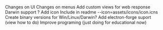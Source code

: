 Changes on UI
Changes on menus
Add custom views for web response
Darwin support ?
Add icon
Include in readme  --icon=assets/icons/icon.icns
Create binary versions for Win/Linux/Darwin?
Add electron-forge suport (view how to do)
Improve programing (just doing for educational now)
